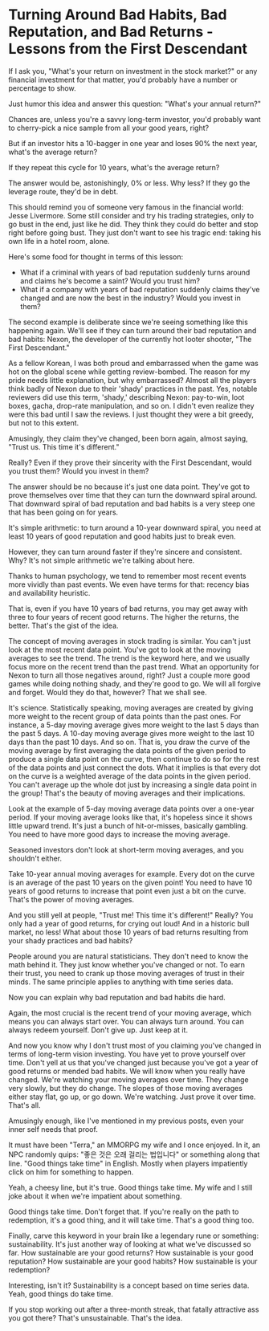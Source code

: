 # Turning Around Bad Habits, Bad Reputation, and Bad Returns - Lessons from the First Descendant

If I ask you, "What's your return on investment in the stock market?" or any financial investment for that matter, you'd probably have a number or percentage to show.

Just humor this idea and answer this question: "What's your annual return?"

Chances are, unless you're a savvy long-term investor, you'd probably want to cherry-pick a nice sample from all your good years, right?

But if an investor hits a 10-bagger in one year and loses 90% the next year, what's the average return?

If they repeat this cycle for 10 years, what's the average return?

The answer would be, astonishingly, 0% or less. Why less? If they go the leverage route, they'd be in debt.

This should remind you of someone very famous in the financial world: Jesse Livermore. Some still consider and try his trading strategies, only to go bust in the end, just like he did. They think they could do better and stop right before going bust. They just don't want to see his tragic end: taking his own life in a hotel room, alone.

Here's some food for thought in terms of this lesson:

- What if a criminal with years of bad reputation suddenly turns around and claims he's become a saint? Would you trust him?
- What if a company with years of bad reputation suddenly claims they've changed and are now the best in the industry? Would you invest in them?

The second example is deliberate since we're seeing something like this happening again. We'll see if they can turn around their bad reputation and bad habits: Nexon, the developer of the currently hot looter shooter, "The First Descendant."

As a fellow Korean, I was both proud and embarrassed when the game was hot on the global scene while getting review-bombed. The reason for my pride needs little explanation, but why embarrassed? Almost all the players think badly of Nexon due to their 'shady' practices in the past. Yes, notable reviewers did use this term, 'shady,' describing Nexon: pay-to-win, loot boxes, gacha, drop-rate manipulation, and so on. I didn't even realize they were this bad until I saw the reviews. I just thought they were a bit greedy, but not to this extent.

Amusingly, they claim they've changed, been born again, almost saying, "Trust us. This time it's different."

Really? Even if they prove their sincerity with the First Descendant, would you trust them? Would you invest in them?

The answer should be no because it's just one data point. They've got to prove themselves over time that they can turn the downward spiral around. That downward spiral of bad reputation and bad habits is a very steep one that has been going on for years.

It's simple arithmetic: to turn around a 10-year downward spiral, you need at least 10 years of good reputation and good habits just to break even.

However, they can turn around faster if they're sincere and consistent. Why? It's not simple arithmetic we're talking about here.

Thanks to human psychology, we tend to remember most recent events more vividly than past events. We even have terms for that: recency bias and availability heuristic.

That is, even if you have 10 years of bad returns, you may get away with three to four years of recent good returns. The higher the returns, the better. That's the gist of the idea.

The concept of moving averages in stock trading is similar. You can't just look at the most recent data point. You've got to look at the moving averages to see the trend. The trend is the keyword here, and we usually focus more on the recent trend than the past trend. What an opportunity for Nexon to turn all those negatives around, right? Just a couple more good games while doing nothing shady, and they're good to go. We will all forgive and forget. Would they do that, however? That we shall see.

It's science. Statistically speaking, moving averages are created by giving more weight to the recent group of data points than the past ones. For instance, a 5-day moving average gives more weight to the last 5 days than the past 5 days. A 10-day moving average gives more weight to the last 10 days than the past 10 days. And so on. That is, you draw the curve of the moving average by first averaging the data points of the given period to produce a single data point on the curve, then continue to do so for the rest of the data points and just connect the dots. What it implies is that every dot on the curve is a weighted average of the data points in the given period. You can't average up the whole dot just by increasing a single data point in the group! That's the beauty of moving averages and their implications.

Look at the example of 5-day moving average data points over a one-year period. If your moving average looks like that, it's hopeless since it shows little upward trend. It's just a bunch of hit-or-misses, basically gambling. You need to have more good days to increase the moving average.

Seasoned investors don't look at short-term moving averages, and you shouldn't either.

Take 10-year annual moving averages for example. Every dot on the curve is an average of the past 10 years on the given point! You need to have 10 years of good returns to increase that point even just a bit on the curve. That's the power of moving averages.

And you still yell at people, "Trust me! This time it's different!" Really? You only had a year of good returns, for crying out loud! And in a historic bull market, no less! What about those 10 years of bad returns resulting from your shady practices and bad habits?

People around you are natural statisticians. They don't need to know the math behind it. They just know whether you've changed or not. To earn their trust, you need to crank up those moving averages of trust in their minds. The same principle applies to anything with time series data.

Now you can explain why bad reputation and bad habits die hard.

Again, the most crucial is the recent trend of your moving average, which means you can always start over. You can always turn around. You can always redeem yourself. Don't give up. Just keep at it. 

And now you know why I don't trust most of you claiming you've changed in terms of long-term vision investing. You have yet to prove yourself over time. Don't yell at us that you've changed just because you've got a year of good returns or mended bad habits. We will know when you really have changed. We're watching your moving averages over time. They change very slowly, but they do change. The slopes of those moving averages either stay flat, go up, or go down. We're watching. Just prove it over time. That's all.

Amusingly enough, like I've mentioned in my previous posts, even your inner self needs that proof.

It must have been "Terra," an MMORPG my wife and I once enjoyed. In it, an NPC randomly quips: "좋은 것은 오래 걸리는 법입니다" or something along that line. "Good things take time" in English. Mostly when players impatiently click on him for something to happen.

Yeah, a cheesy line, but it's true. Good things take time. My wife and I still joke about it when we're impatient about something.

Good things take time. Don't forget that. If you're really on the path to redemption, it's a good thing, and it will take time. That's a good thing too.

Finally, carve this keyword in your brain like a legendary rune or something: sustainability. It's just another way of looking at what we've discussed so far. How sustainable are your good returns? How sustainable is your good reputation? How sustainable are your good habits? How sustainable is your redemption?

Interesting, isn't it? Sustainability is a concept based on time series data. Yeah, good things do take time.

If you stop working out after a three-month streak, that fatally attractive ass you got there? That's unsustainable. That's the idea.
